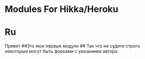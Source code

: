 # Modules For Hikka/Heroku
# Ru
Привет
##Зто мои первые модули ##
Так что не судите строго
некоторые могут быть форками с указанием автора